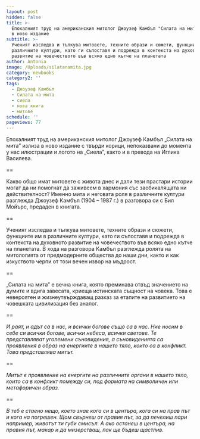 ```yaml
---
layout: post
hidden: false
title: >-
  Епохалният труд на американския митолог Джоузеф Камбъл "Силата на мита" излиза
  в ново издание
subtitle: >-
  Ученият изследва и тълкува митовете, техните образи и сюжети, функциите им в
  различните култури, като ги съпоставя и подрежда в контекста на духовното
  развитие на човечеството във всяко едно кътче на планетата
author: Antonia
image: /Uploads/silatanamita.jpg
category: newbooks
category2: ''
tags:
  - Джоузеф Камбъл
  - Силата на мита
  - сиела
  - нова книга
  - митове
schedule: ''
pageviews: 77
---
```

Епохалният труд на американския митолог Джоузеф Камбъл „Силата на мита” излиза в ново издание с твърди корици, непоказвани до момента у нас илюстрации и логото на „Сиела”, както и в превода на Иглика Василева.

\==

Какво общо имат митовете с живота днес и дали тези прастари истории могат да ни помогнат да заживеем в хармония със заобикалящата ни действителност? Именно мита и неговата роля в различните култури разглежда Джоузеф Камбъл (1904 – 1987 г.) в разговора си с Бил Мойърс, предаден в книгата. 

\==

Ученият изследва и тълкува митовете, техните образи и сюжети, функциите им в различните култури, като ги съпоставя и подрежда в контекста на духовното развитие на човечеството във всяко едно кътче на планетата. В хода на разговора Камбъл разглежда ролята на митологията от предмодерните общества до наши дни, както и как изкуството черпи от този вечен извор на мъдрост. 

\==

„Силата на мита” е вечна книга, която преминава отвъд значението на думите и вдига завесата, криеща истинската същност на човека. Toва е невероятен и жизнеутвърждаващ разказ за етапите на развитието на човешката цивилизация без аналог.

\==

_И раят, и адът са в нас, и всички богове също са в нас. Ние носим в себе си всички богове, всички небеса, всички светове. Те представляват уголемени съновидения, а съновиденията са проявления в образ на енергиите в нашето тяло, които са в конфликт. Това представлява митът._

\==

_Митът е проявление на енергите на различните органи в нашето тяло, които са в конфликт помежду си, под формата на символичен или метафоричен образ._

\==

_В теб е стаено нещо, което знае кога си в центъра, кога си на прав път и кога на погрешен. Щом свърнеш от правия път, за да печелиш пари например, животът ти губи смисъл. А ако останеш в центъра, на правия път, макар и да мизерстваш, пак ще бъдеш щастлив._
